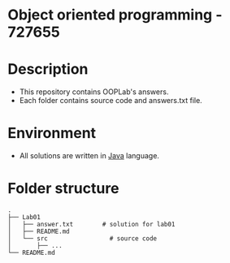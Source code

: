 # Object oriented programming - 727655
# Description
* This repository contains OOPLab's answers.
* Each folder contains source code and answers.txt file.
# Environment
* All solutions are written in [Java](https://en.wikipedia.org/wiki/Java_(programming_language)) language.
# Folder structure
```
.
├── Lab01
│   ├── answer.txt        # solution for lab01
│   ├── README.md
│   └── src     			# source code
│       ├── ...
└── README.md
```
